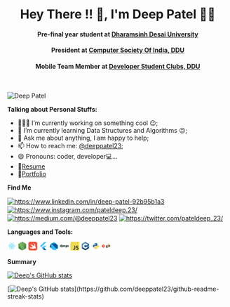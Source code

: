 <h1 align="center">Hey There !! 👋, I'm Deep Patel 👨‍💻</h1>
<h4 align="center">Pre-final year student at <a href="https://www.ddu.ac.in/">Dharamsinh Desai University</a> </h4> 
<h4 align="center">President at <a href="https://www.csiddu.in/">Computer Society Of India, DDU</a></h4>
<h4 align="center">Mobile Team Member at <a href="https://www.dscddu.com/">Developer Student Clubs, DDU</a></h4><br>
 
 <p align="left"> <img src="https://komarev.com/ghpvc/?username=deeppatel23&label=Profile%20views&color=0e75b6&style=flat" alt="Deep Patel" /> </p>
  
**Talking about Personal Stuffs:**

- 👨🏽‍💻 I’m currently working on something cool :wink:;
- 🌱 I’m currently learning Data Structures and Algorithms 😉; 
- 💬 Ask me about anything, I am happy to help;
- 📫 How to reach me: [@deeppatel23](https://www.linkedin.com/in/deep-patel-92b95b1a3);
- 😄 Pronouns: coder, developer💻... 
- 📝[Resume](https://drive.google.com/file/d/18-pKVTmGBzdq252ee_mBA_EYG-Wr3llz/view?usp=sharing)
- 🔗[Portfolio](https://deeppatel.vercel.app)

**Find Me** 

<p align="left">
<a href="https://www.linkedin.com/in/deep-patel-92b95b1a3" target="blank"><img align="center" src="https://raw.githubusercontent.com/rahuldkjain/github-profile-readme-generator/master/src/images/icons/Social/linked-in-alt.svg" alt="https://www.linkedin.com/in/deep-patel-92b95b1a3" height="30" width="40" /></a>
<a href="https://www.instagram.com/pateldeep.23/" target="blank"><img align="center" src="https://raw.githubusercontent.com/rahuldkjain/github-profile-readme-generator/master/src/images/icons/Social/instagram.svg" alt="https://www.instagram.com/pateldeep.23/" height="30" width="40" /></a>
<a href="https://medium.com/@deeppatel23" target="blank"><img align="center" src="https://raw.githubusercontent.com/rahuldkjain/github-profile-readme-generator/master/src/images/icons/Social/medium.svg" alt="https://medium.com/@deeppatel23" height="30" width="40" /></a>
<a href="https://twitter.com/pateldeep_23" target="blank"><img align="center" src="https://raw.githubusercontent.com/rahuldkjain/github-profile-readme-generator/master/src/images/icons/Social/twitter.svg" alt="https://twitter.com/pateldeep_23/" height="30" width="40" /></a>
</p>

**Languages and Tools:**  

<code><img height="20" src="https://raw.githubusercontent.com/github/explore/80688e429a7d4ef2fca1e82350fe8e3517d3494d/topics/react/react.png"></code>
<code><img height="20" src="https://raw.githubusercontent.com/github/explore/80688e429a7d4ef2fca1e82350fe8e3517d3494d/topics/nodejs/nodejs.png"></code>
<code><img height="20" src="https://raw.githubusercontent.com/github/explore/80688e429a7d4ef2fca1e82350fe8e3517d3494d/topics/swift/swift.png"></code>
<code><img height="20" src="https://raw.githubusercontent.com/github/explore/80688e429a7d4ef2fca1e82350fe8e3517d3494d/topics/flutter/flutter.png"></code>
<code><img height="20" src="https://raw.githubusercontent.com/github/explore/80688e429a7d4ef2fca1e82350fe8e3517d3494d/topics/dart/dart.png"></code>
<code><img height="20" src="https://raw.githubusercontent.com/github/explore/80688e429a7d4ef2fca1e82350fe8e3517d3494d/topics/django/django.png"></code>
<code><img height="20" src="https://raw.githubusercontent.com/github/explore/80688e429a7d4ef2fca1e82350fe8e3517d3494d/topics/javascript/javascript.png"></code>
<code><img height="20" src="https://raw.githubusercontent.com/github/explore/80688e429a7d4ef2fca1e82350fe8e3517d3494d/topics/cpp/cpp.png"></code>
<code><img height="20" src="https://raw.githubusercontent.com/github/explore/80688e429a7d4ef2fca1e82350fe8e3517d3494d/topics/python/python.png"></code>
<code><img height="20" src="https://raw.githubusercontent.com/github/explore/80688e429a7d4ef2fca1e82350fe8e3517d3494d/topics/git/git.png"></code>


<!--<details>-->

**Summary**

[![Deep's GitHub stats](https://github-readme-stats.vercel.app/api?username=deeppatel23&count_private=true&show_icons=true)](https://github.com/deeppatel23/github-readme-stats)

[![Deep's GitHub stats](https://github-readme-streak-stats.herokuapp.com/?user=deeppatel23&")](https://github.com/deeppatel23/github-readme-streak-stats)

<!--</details>-->
